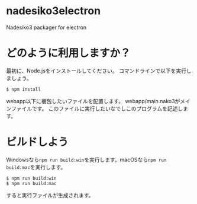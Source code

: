 # nadesiko3electron

Nadesiko3 packager for electron

# どのように利用しますか？

最初に、Node.jsをインストールしてください。
コマンドラインで以下を実行しましょう。

```
$ npm install
```

webapp以下に梱包したいファイルを配置します。
webapp/main.nako3がメインファイルです。
このファイルに実行したいなでしこのプログラムを記述します。

# ビルドしよう

Windowsなら`npm run build:win`を実行します。macOSなら`npm run build:mac`を実行します。

```
$ npm run build:win
$ npm run build:mac
```

すると実行ファイルが生成されます。


